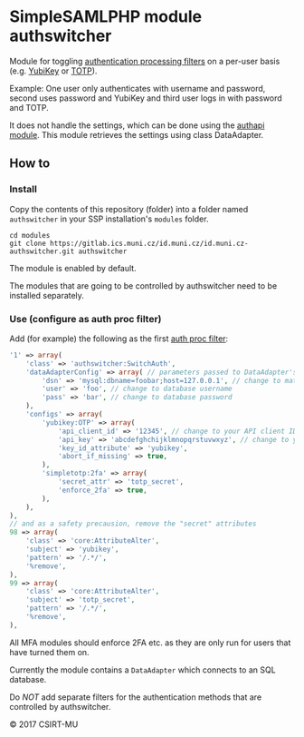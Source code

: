 # SimpleSAMLPHP module authswitcher

Module for toggling [authentication processing filters](https://simplesamlphp.org/docs/stable/simplesamlphp-authproc) on a per-user basis (e.g. [YubiKey](https://github.com/simplesamlphp/simplesamlphp-module-yubikey) or [TOTP](https://github.com/aidan-/SimpleTOTP)).

Example: One user only authenticates with username and password, second uses password and YubiKey and third user logs in with password and TOTP.

It does not handle the settings, which can be done using the [authapi module](https://gitlab.ics.muni.cz/id.muni.cz/id.muni.cz-authapi).
This module retrieves the settings using class DataAdapter.

## How to

### Install

Copy the contents of this repository (folder) into a folder named `authswitcher` in your SSP installation's `modules` folder.

```
cd modules
git clone https://gitlab.ics.muni.cz/id.muni.cz/id.muni.cz-authswitcher.git authswitcher
```

The module is enabled by default.

The modules that are going to be controlled by authswitcher need to be installed separately.

### Use (configure as auth proc filter)

Add (for example) the following as the first [auth proc filter](https://simplesamlphp.org/docs/stable/simplesamlphp-authproc#section_1):

```php
'1' => array(
    'class' => 'authswitcher:SwitchAuth',
    'dataAdapterConfig' => array( // parameters passed to DataAdapter's constructor
        'dsn' => 'mysql:dbname=foobar;host=127.0.0.1', // change to match your database settings
        'user' => 'foo', // change to database username
        'pass' => 'bar', // change to database password
    ),
    'configs' => array(
        'yubikey:OTP' => array(
            'api_client_id' => '12345', // change to your API client ID
            'api_key' => 'abcdefghchijklmnopqrstuvwxyz', // change to your API key
            'key_id_attribute' => 'yubikey',
            'abort_if_missing' => true,
        ),
        'simpletotp:2fa' => array(
            'secret_attr' => 'totp_secret',
            'enforce_2fa' => true,
        ),
    ),
),
// and as a safety precausion, remove the "secret" attributes
98 => array(
    'class' => 'core:AttributeAlter',
    'subject' => 'yubikey',
    'pattern' => '/.*/',
    '%remove',
),
99 => array(
    'class' => 'core:AttributeAlter',
    'subject' => 'totp_secret',
    'pattern' => '/.*/',
    '%remove',
),
```

All MFA modules should enforce 2FA etc. as they are only run for users that have turned them on.

Currently the module contains a `DataAdapter` which connects to an SQL database.

Do *NOT* add separate filters for the authentication methods that are controlled by authswitcher.

© 2017 CSIRT-MU
